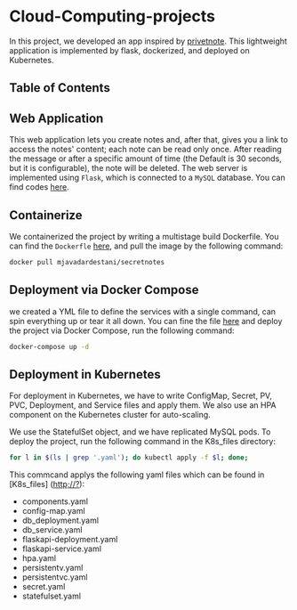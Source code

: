 # Cloud-Computing-projects
In this project, we developed an app inspired by [privetnote](https://privnote.com/). 
This lightweight application is implemented by flask, dockerized, and deployed on Kubernetes. 

## Table of Contents




## Web Application
This web application lets you create notes and, after that, gives you a  link to access the notes' content; each note can be read only once. After reading the message or after a specific amount of time (the Default is 30 seconds, but it is configurable), the note will be deleted. 
The web server is implemented using ```Flask```, which is connected to a ```MySQL``` database. You can find codes [here](https://github.com/MohammadJavadArdestani/Cloud-Computing-projects/tree/main/Privenotes/app). 

## Containerize	
We containerized the project by writing a multistage build Dockerfile. You can find the ```Dockerfle``` [here](https://github.com/MohammadJavadArdestani/Cloud-Computing-projects/blob/main/Privenotes/app/Dockerfile), and pull the image by the following command: 
```bash
docker pull mjavadardestani/secretnotes
```
## Deployment via Docker Compose
we created a YML file to define the services with a single command, can spin everything up or tear it all down. You can fine the file [here](https://github.com/MohammadJavadArdestani/Cloud-Computing-projects/blob/main/Privenotes/docker-compose.yml) and deploy the project via Docker Compose, run the following command:
```bash
docker-compose up -d
```

## Deployment in Kubernetes
For deployment in Kubernetes, we have to write ConfigMap, Secret, PV, PVC, Deployment, and Service files and apply them. We also use an HPA component on the Kubernetes cluster for auto-scaling.

We use the StatefulSet object, and we have replicated MySQL pods. To deploy the project, run the following command in the K8s_files directory:
```bash
for l in $(ls | grep '.yaml'); do kubectl apply -f $l; done;
```

This commcand applys the following yaml files which can be found in [K8s_files] ([http;//?](https://github.com/MohammadJavadArdestani/Cloud-Computing-projects/tree/main/Privenotes/K8s_files)): 

* components.yaml
* config-map.yaml
* db_deployment.yaml
* db_service.yaml
* flaskapi-deployment.yaml
* flaskapi-service.yaml
* hpa.yaml
* persistentv.yaml
* persistentvc.yaml
* secret.yaml
* statefulset.yaml

